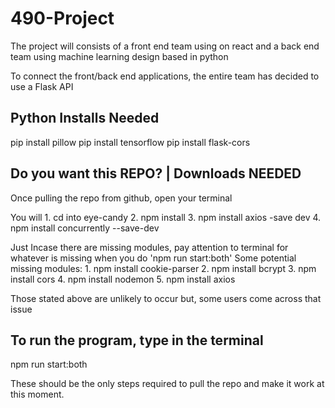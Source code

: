 # 490-Project

The project will consists of a front end team using on react and a back end team using machine learning design based in python

To connect the front/back end applications, the entire team has decided to use a Flask API

## Python Installs Needed
pip install pillow
pip install tensorflow
pip install flask-cors

## Do you want this REPO? | Downloads NEEDED
Once pulling the repo from github, open your terminal

You will 
        1. cd into eye-candy
        2. npm install 
        3. npm install axios -save dev
        4. npm install concurrently --save-dev

Just Incase there are missing modules, pay attention to terminal for whatever is missing when you do 'npm run start:both'
Some potential missing modules:
        1. npm install cookie-parser
        2. npm install bcrypt 
        3. npm install cors
        4. npm install nodemon
        5. npm install axios 

Those stated above are unlikely to occur but, some users come across that issue

## To run the program, type in the terminal
npm run start:both

These should be the only steps required to pull the repo and make it work at this moment.

